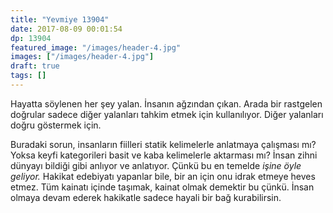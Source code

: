 ```yaml
---
title: "Yevmiye 13904"
date: 2017-08-09 00:01:54
dp: 13904
featured_image: "/images/header-4.jpg"
images: ["/images/header-4.jpg"]
draft: true
tags: []
---
```


Hayatta söylenen her şey yalan. İnsanın ağzından çıkan. Arada bir rastgelen
doğrular sadece diğer yalanları tahkim etmek için kullanılıyor. Diğer yalanları
doğru göstermek için.

Buradaki sorun, insanların fiilleri statik kelimelerle anlatmaya çalışması mı?
Yoksa keyfi kategorileri basit ve kaba kelimelerle aktarması mı? İnsan zihni
dünyayı bildiği gibi anlıyor ve anlatıyor. Çünkü bu en temelde *işine öyle
geliyor.* Hakikat edebiyatı yapanlar bile, bir an için onu idrak etmeye heves
etmez. Tüm kainatı içinde taşımak, kainat olmak demektir bu çünkü. İnsan olmaya
devam ederek hakikatle sadece hayali bir bağ kurabilirsin.


